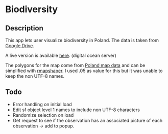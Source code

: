 # Biodiversity

## Description
This app lets user visualize biodiversity in Poland. The data is taken from [Google Drive](https://drive.google.com/file/d/1l1ymMg-K_xLriFv1b8MgddH851d6n2sU/view?usp=sharing).

A live version is available [here](http://164.92.156.135:3838/myApp/). (digital ocean server)

The polygons for the map come from [Poland map data](https://geodata.ucdavis.edu/gadm/gadm4.0/shp/gadm40_POL_shp.zip) and can be simplified with [rmapshaper](https://cran.r-project.org/package=rmapshaper). I used .05 as value for this but it was unable to keep the non UTF-8 names.

## Todo
- Error handling on initial load
- Edit sf object level 1 names to include non UTF-8 characters
- Randomize selection on load
- Get request to see if the observation has an associated picture of each observation -> add to popup.
